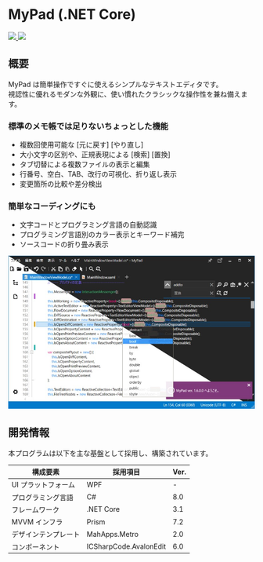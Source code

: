 # MyPad (.NET Core)

<div>
  <a href="https://www.microsoft.com/ja-jp/p/mypad-%E3%83%86%E3%82%AD%E3%82%B9%E3%83%88%E3%82%A8%E3%83%87%E3%82%A3%E3%82%BF/9pp2600zm2jd">
    <img src="https://img.shields.io/badge/-Microsoft Store-017ACC.svg?logo=microsoft&style=flat-square">
  </a>
  <a href="https://github.com/kawasawa/MyPad.NetCore/blob/master/LICENSE.txt">
    <img src="https://img.shields.io/github/license/kawasawa/MyPad.NetCore.svg?style=flat-square">
  </a>
</div>

## 概要

MyPad は簡単操作ですぐに使えるシンプルなテキストエディタです。  
視認性に優れるモダンな外観に、使い慣れたクラシックな操作性を兼ね備えます。

### 標準のメモ帳では足りないちょっとした機能

- 複数回使用可能な [元に戻す] [やり直し]
- 大小文字の区別や、正規表現による [検索] [置換]
- タブ切替による複数ファイルの表示と編集
- 行番号、空白、TAB、改行の可視化、折り返し表示
- 変更箇所の比較や差分検出

### 簡単なコーディングにも

- 文字コードとプログラミング言語の自動認識
- プログラミング言語別のカラー表示とキーワード補完
- ソースコードの折り畳み表示

![mypad](./_images/mypad.jpg)

## 開発情報

本プログラムは以下を主な基盤として採用し、構築されています。  

| 構成要素             | 採用項目                  | Ver.   |
|----------------------|---------------------------|--------|
| UI プラットフォーム  | WPF                       | -      |
| プログラミング言語   | C#                        | 8.0    |
| フレームワーク       | .NET Core                 | 3.1    |
| MVVM インフラ        | Prism                     | 7.2    |
| デザインテンプレート | MahApps.Metro             | 2.0   |
| コンポーネント       | ICSharpCode.AvalonEdit    | 6.0    |

